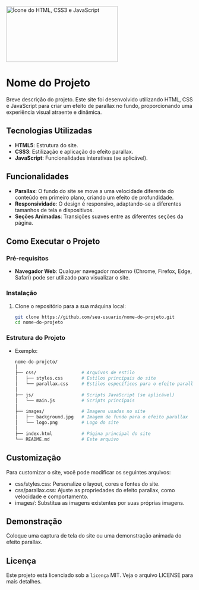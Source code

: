 <img src="https://www.pngfind.com/pngs/m/683-6834215_html-css-js-icon-hd-png-download.png" alt="Ícone do HTML, CSS3 e JavaScript" width="300" height="150">

# Nome do Projeto

Breve descrição do projeto. Este site foi desenvolvido utilizando HTML, CSS e JavaScript para criar um efeito de parallax no fundo, proporcionando uma experiência visual atraente e dinâmica.

## Tecnologias Utilizadas

- **HTML5**: Estrutura do site.
- **CSS3**: Estilização e aplicação do efeito parallax.
- **JavaScript**: Funcionalidades interativas (se aplicável).

## Funcionalidades

- **Parallax**: O fundo do site se move a uma velocidade diferente do conteúdo em primeiro plano, criando um efeito de profundidade.
- **Responsividade**: O design é responsivo, adaptando-se a diferentes tamanhos de tela e dispositivos.
- **Seções Animadas**: Transições suaves entre as diferentes seções da página.

## Como Executar o Projeto

### Pré-requisitos

- **Navegador Web**: Qualquer navegador moderno (Chrome, Firefox, Edge, Safari) pode ser utilizado para visualizar o site.

### Instalação

1. Clone o repositório para a sua máquina local:

   ```bash
   git clone https://github.com/seu-usuario/nome-do-projeto.git
   cd nome-do-projeto

### Estrutura do Projeto

   - Exemplo:
        ```bash
      nome-do-projeto/
      │
      ├── css/                 # Arquivos de estilo
      │   ├── styles.css       # Estilos principais do site
      │   └── parallax.css     # Estilos específicos para o efeito parallax
      │
      ├── js/                  # Scripts JavaScript (se aplicável)
      │   └── main.js          # Scripts principais
      │
      ├── images/              # Imagens usadas no site
      │   ├── background.jpg   # Imagem de fundo para o efeito parallax
      │   └── logo.png         # Logo do site
      │
      ├── index.html           # Página principal do site
      └── README.md            # Este arquivo

## Customização

Para customizar o site, você pode modificar os seguintes arquivos:
   - css/styles.css: Personalize o layout, cores e fontes do site.
   - css/parallax.css: Ajuste as propriedades do efeito parallax, como velocidade e comportamento.
   - images/: Substitua as imagens existentes por suas próprias imagens.

## Demonstração

Coloque uma captura de tela do site ou uma demonstração animada do efeito parallax.

## Licença

Este projeto está licenciado sob a `licença` MIT. Veja o arquivo LICENSE para mais detalhes.
